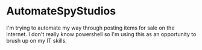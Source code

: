 # AutomateSpyStudios
I'm trying to automate my way through posting items for sale on the internet. I don't really know powershell so I'm using this as an opportunity to brush up on my IT skills. 
